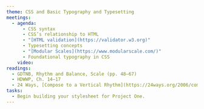 ```yaml
---
theme: CSS and Basic Typography and Typesetting
meetings:
  - agenda:
      - CSS syntax
      - CSS’s relationship to HTML
      - "[HTML validation](https://validator.w3.org)"
      - Typesetting concepts
      - "[Modular Scales](https://www.modularscale.com/)"
      - Foundational typography in CSS
    video:
readings:
  - GDTNB, Rhythm and Balance, Scale (pp. 48–67)
  - HDWWP, Ch. 14–17
  - 24 Ways, [Compose to a Vertical Rhythm](https://24ways.org/2006/compose-to-a-vertical-rhythm)
tasks:
  - Begin building your stylesheet for Project One.
---
```

